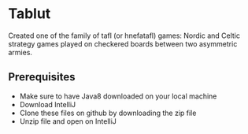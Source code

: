 # Tablut
Created one of the family of tafl (or hnefatafl) games: Nordic and Celtic strategy games played on checkered boards between two asymmetric armies.

## Prerequisites
- Make sure to have Java8 downloaded on your local machine
- Download IntelliJ
- Clone these files on github by downloading the zip file
- Unzip file and open on IntelliJ
